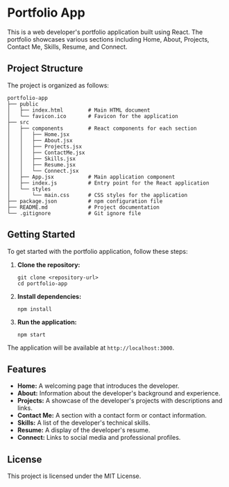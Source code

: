 # Portfolio App

This is a web developer's portfolio application built using React. The portfolio showcases various sections including Home, About, Projects, Contact Me, Skills, Resume, and Connect.

## Project Structure

The project is organized as follows:

```
portfolio-app
├── public
│   ├── index.html        # Main HTML document
│   └── favicon.ico       # Favicon for the application
├── src
│   ├── components        # React components for each section
│   │   ├── Home.jsx
│   │   ├── About.jsx
│   │   ├── Projects.jsx
│   │   ├── ContactMe.jsx
│   │   ├── Skills.jsx
│   │   ├── Resume.jsx
│   │   └── Connect.jsx
│   ├── App.jsx           # Main application component
│   ├── index.js          # Entry point for the React application
│   └── styles
│       └── main.css      # CSS styles for the application
├── package.json          # npm configuration file
├── README.md             # Project documentation
└── .gitignore            # Git ignore file
```

## Getting Started

To get started with the portfolio application, follow these steps:

1. **Clone the repository:**
   ```
   git clone <repository-url>
   cd portfolio-app
   ```

2. **Install dependencies:**
   ```
   npm install
   ```

3. **Run the application:**
   ```
   npm start
   ```

The application will be available at `http://localhost:3000`.

## Features

- **Home:** A welcoming page that introduces the developer.
- **About:** Information about the developer's background and experience.
- **Projects:** A showcase of the developer's projects with descriptions and links.
- **Contact Me:** A section with a contact form or contact information.
- **Skills:** A list of the developer's technical skills.
- **Resume:** A display of the developer's resume.
- **Connect:** Links to social media and professional profiles.

## License

This project is licensed under the MIT License.